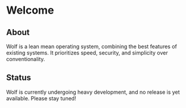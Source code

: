 Welcome
=======

About
-----

Wolf is a lean mean operating system, combining the best features of existing
systems. It prioritizes speed, security, and simplicity over conventionality.

Status
------

Wolf is currently undergoing heavy development, and no release is yet
available. Please stay tuned!
